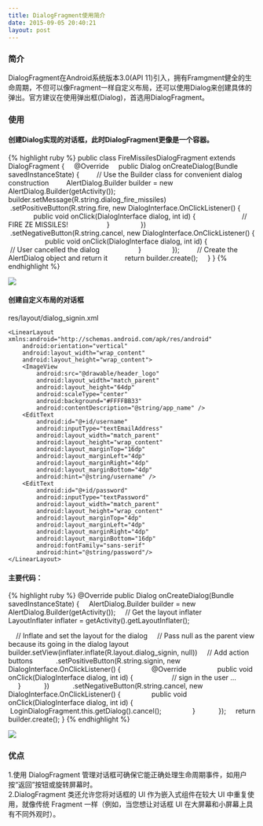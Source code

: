 ```yaml
---
title: DialogFragment使用简介
date: 2015-09-05 20:40:21
layout: post
---
```


### 简介
DialogFragment在Android系统版本3.0(API 11)引入，拥有Framgment健全的生命周期，不但可以像Fragment一样自定义布局，还可以使用Dialog来创建具体的弹出。官方建议在使用弹出框(Dialog)，首选用DialogFragment。

### 使用

#### 创建Dialog实现的对话框，此时DialogFragment更像是一个容器。
{% highlight ruby %}
public class FireMissilesDialogFragment extends DialogFragment {
    @Override
    public Dialog onCreateDialog(Bundle savedInstanceState) {
        // Use the Builder class for convenient dialog construction
        AlertDialog.Builder builder = new AlertDialog.Builder(getActivity());
        builder.setMessage(R.string.dialog_fire_missiles)
               .setPositiveButton(R.string.fire, new DialogInterface.OnClickListener() {
                   public void onClick(DialogInterface dialog, int id) {
                       // FIRE ZE MISSILES!
                   }
               })
               .setNegativeButton(R.string.cancel, new DialogInterface.OnClickListener() {
                   public void onClick(DialogInterface dialog, int id) {
                       // User cancelled the dialog
                   }
               });
        // Create the AlertDialog object and return it
        return builder.create();
    }
}
{% endhighlight %}

![]({{site.baseurl}}/images/dialogfragment/dialog_buttons.png)
#### 创建自定义布局的对话框
res/layout/dialog_signin.xml
```
<LinearLayout xmlns:android="http://schemas.android.com/apk/res/android"
    android:orientation="vertical"
    android:layout_width="wrap_content"
    android:layout_height="wrap_content">
    <ImageView
        android:src="@drawable/header_logo"
        android:layout_width="match_parent"
        android:layout_height="64dp"
        android:scaleType="center"
        android:background="#FFFFBB33"
        android:contentDescription="@string/app_name" />
    <EditText
        android:id="@+id/username"
        android:inputType="textEmailAddress"
        android:layout_width="match_parent"
        android:layout_height="wrap_content"
        android:layout_marginTop="16dp"
        android:layout_marginLeft="4dp"
        android:layout_marginRight="4dp"
        android:layout_marginBottom="4dp"
        android:hint="@string/username" />
    <EditText
        android:id="@+id/password"
        android:inputType="textPassword"
        android:layout_width="match_parent"
        android:layout_height="wrap_content"
        android:layout_marginTop="4dp"
        android:layout_marginLeft="4dp"
        android:layout_marginRight="4dp"
        android:layout_marginBottom="16dp"
        android:fontFamily="sans-serif"
        android:hint="@string/password"/>
</LinearLayout>
```
#### 主要代码：
{% highlight ruby %}
@Override
public Dialog onCreateDialog(Bundle savedInstanceState) {
    AlertDialog.Builder builder = new AlertDialog.Builder(getActivity());
    // Get the layout inflater
    LayoutInflater inflater = getActivity().getLayoutInflater();

    // Inflate and set the layout for the dialog
    // Pass null as the parent view because its going in the dialog layout
    builder.setView(inflater.inflate(R.layout.dialog_signin, null))
    // Add action buttons
           .setPositiveButton(R.string.signin, new DialogInterface.OnClickListener() {
               @Override
               public void onClick(DialogInterface dialog, int id) {
                   // sign in the user ...
               }
           })
           .setNegativeButton(R.string.cancel, new DialogInterface.OnClickListener() {
               public void onClick(DialogInterface dialog, int id) {
                   LoginDialogFragment.this.getDialog().cancel();
               }
           });
    return builder.create();
}
{% endhighlight %}

![]({{site.baseurl}}/images/dialogfragment/dialog_custom.png)
### 优点
1.使用 DialogFragment 管理对话框可确保它能正确处理生命周期事件，如用户按“返回”按钮或旋转屏幕时。   
2.DialogFragment 类还允许您将对话框的 UI 作为嵌入式组件在较大 UI 中重复使用，就像传统 Fragment 一样（例如，当您想让对话框 UI 在大屏幕和小屏幕上具有不同外观时）。

